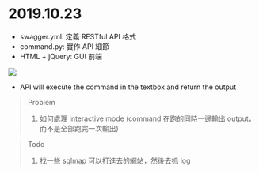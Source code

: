 # 2019.10.23
- swagger.yml: 定義 RESTful API 格式
- command.py: 實作 API 細節
- HTML + jQuery: GUI 前端

![](https://i.imgur.com/Og4ly1i.jpg)
- API will execute the command in the textbox and return the output
> Problem
> 1. 如何處理 interactive mode (command 在跑的同時一邊輸出 output，而不是全部跑完一次輸出)

> Todo
> 1. 找一些 sqlmap 可以打進去的網站，然後去抓 log
